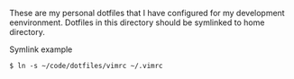 These are my personal dotfiles that I have configured for my development eenvironment. Dotfiles in this directory should be symlinked to home directory.

Symlink example

```
$ ln -s ~/code/dotfiles/vimrc ~/.vimrc
```
